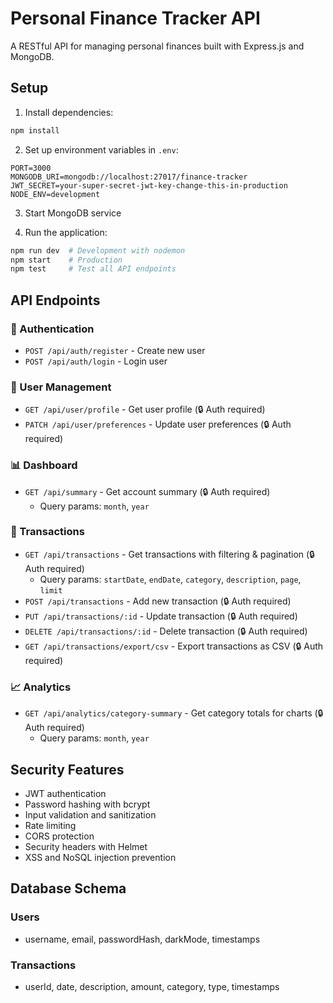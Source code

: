 # Personal Finance Tracker API

A RESTful API for managing personal finances built with Express.js and MongoDB.

## Setup

1. Install dependencies:
```bash
npm install
```

2. Set up environment variables in `.env`:
```
PORT=3000
MONGODB_URI=mongodb://localhost:27017/finance-tracker
JWT_SECRET=your-super-secret-jwt-key-change-this-in-production
NODE_ENV=development
```

3. Start MongoDB service

4. Run the application:
```bash
npm run dev  # Development with nodemon
npm start    # Production
npm test     # Test all API endpoints
```

## API Endpoints

### 🔐 Authentication
- `POST /api/auth/register` - Create new user
- `POST /api/auth/login` - Login user

### 👤 User Management
- `GET /api/user/profile` - Get user profile (🔒 Auth required)
- `PATCH /api/user/preferences` - Update user preferences (🔒 Auth required)

### 📊 Dashboard
- `GET /api/summary` - Get account summary (🔒 Auth required)
  - Query params: `month`, `year`

### 📄 Transactions
- `GET /api/transactions` - Get transactions with filtering & pagination (🔒 Auth required)
  - Query params: `startDate`, `endDate`, `category`, `description`, `page`, `limit`
- `POST /api/transactions` - Add new transaction (🔒 Auth required)
- `PUT /api/transactions/:id` - Update transaction (🔒 Auth required)
- `DELETE /api/transactions/:id` - Delete transaction (🔒 Auth required)
- `GET /api/transactions/export/csv` - Export transactions as CSV (🔒 Auth required)

### 📈 Analytics
- `GET /api/analytics/category-summary` - Get category totals for charts (🔒 Auth required)
  - Query params: `month`, `year`

## Security Features

- JWT authentication
- Password hashing with bcrypt
- Input validation and sanitization
- Rate limiting
- CORS protection
- Security headers with Helmet
- XSS and NoSQL injection prevention

## Database Schema

### Users
- username, email, passwordHash, darkMode, timestamps

### Transactions
- userId, date, description, amount, category, type, timestamps